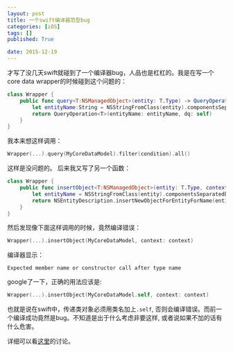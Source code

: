 ```yaml
---
layout: post
title: 一个swift编译器范型bug
categories: [iOS]
tags: []
published: True

date: 2015-12-19
---
```


才写了没几天swift就碰到了一个编译器bug，人品也是杠杠的。我是在写一个core data wrapper的时候碰到这个问题的：

```swift
class Wrapper {
    public func query<T:NSManagedObject>(entity: T.Type) -> QueryOperation<T> {
        let entityName:String = NSStringFromClass(entity).componentsSeparatedByString(".").last!
        return QueryOperation<T>(entityName: entityName, dq: self)
    }
}
```

我本来想这样调用：

```swift
Wrapper(...).query(MyCoreDataModel).filter(condition).all()
```

这样是没问题的。 后来我又写了另一个函数：

```swift
class Wrapper {
    public func insertObject<T:NSManagedObject>(entity: T.Type, context: NSManagedObjectContext) -> T {
        let entityName = NSStringFromClass(entity).componentsSeparatedByString(".").last!
        return NSEntityDescription.insertNewObjectForEntityForName(entityName, inManagedObjectContext: context) as! T
    }
}
```

然后发现像下面这样调用的时候，竟然编译错误：

```swift
Wrapper(...).insertObject(MyCoreDataModel, context: context)
```

编译器显示：

	Expected member name or constructor call after type name

google了一下，正确的用法应该是:

```swift
Wrapper(...).insertObject(MyCoreDataModel.self, context: context)
```

也就是说在swift中，传递类对象必须用类名加上`.self`, 否则会编译错误。而前一个编译成功竟然是bug。不知道是出于什么考虑非要这样, 或者说如果不加的话有什么危害。

详细可以看[这里](http://stackoverflow.com/questions/30209231/swift-ios-sdk-generic-function-with-class-type-name-closure-block-issue)的讨论。



